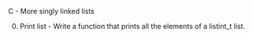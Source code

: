 C - More singly linked lists

0. Print list - Write a function that prints all the elements of a listint_t list.

